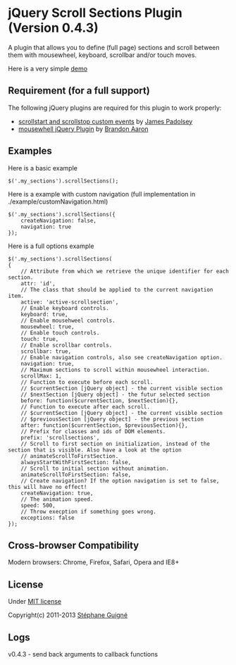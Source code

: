 # jQuery Scroll Sections Plugin (Version 0.4.3)

A plugin that allows you to define (full page) sections and scroll between them with mousewheel, keyboard, scrollbar and/or touch moves.

Here is a very simple [demo](http://lab.stephaneguigne.com/js/jquery-scrollsections/example/)


## Requirement (for a full support)

The following jQuery plugins are required for this plugin to work properly:
- [scrollstart and scrollstop custom events](http://james.padolsey.com/demos/scrollevents/scroll-startstop.events.jquery.js) by [James Padolsey](http://james.padolsey.com)
- [mousewhell jQuery Plugin](https://github.com/brandonaaron/jquery-mousewheel) by [Brandon Aaron](http://brandonaaron.net/)


## Examples

Here is a basic example

	$('.my_sections').scrollSections();

Here is a example with custom navigation (full implementation in ./example/customNavigation.html)

	$('.my_sections').scrollSections({
		createNavigation: false,
		navigation: true
	});	

Here is a full options example

	$('.my_sections').scrollSections(
	{
        // Attribute from which we retrieve the unique identifier for each section.
		attr: 'id',
		// The class that should be applied to the current navigation item.
		active: 'active-scrollsection',
		// Enable keyboard controls.
		keyboard: true,
		// Enable mousehweel controls.
		mousewheel: true,
		// Enable touch controls.
		touch: true,
		// Enable scrollbar controls.
		scrollbar: true,
		// Enable navigation controls, also see createNavigation option.
		navigation: true,
		// Maximum sections to scroll within mousewheel interaction.
		scrollMax: 1,
		// Function to execute before each scroll.
		// $currentSection [jQuery object] - the current visible section
		// $nextSection [jQuery object] - the futur selected section
		before: function($currentSection, $nextSection){},
		// Function to execute after each scroll.
		// $currentSection [jQuery object] - the current visible section
		// $previousSection [jQuery object] - the previous section
		after: function($currentSection, $previousSection){},
		// Prefix for classes and ids of DOM elements.
		prefix: 'scrollsections',
		// Scroll to first section on initialization, instead of the section that is visible. Also have a look at the option
		// animateScrollToFirstSection.
		alwaysStartWithFirstSection: false,
		// Scroll to initial section without animation.
		animateScrollToFirstSection: false,
		// Create navigation? If the option navigation is set to false, this will have no effect!
		createNavigation: true,
		// The animation speed.
		speed: 500,
		// Throw execption if something goes wrong.
		exceptions: false
	});


## Cross-browser Compatibility

Modern browsers: Chrome, Firefox, Safari, Opera and IE8+


## License

Under [MIT license](http://opensource.org/licenses/MIT)


Copyright(c) 2011-2013 [Stéphane Guigné](http://stephaneguigne.com)


## Logs

v0.4.3 - send back arguments to callback functions 